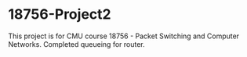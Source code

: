 # 18756-Project2
This project is for CMU course 18756 - Packet Switching and Computer Networks. Completed queueing for router.
